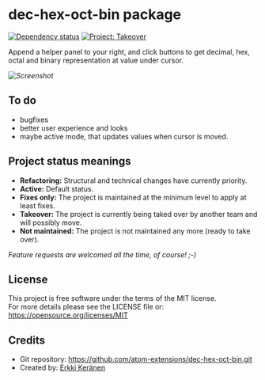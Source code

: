 # dec-hex-oct-bin package
[![Dependency status](https://david-dm.org/atom-extensions/dec-hex-oct-bin.svg)](https://david-dm.org/atom-extensions/dec-hex-oct-bin)
[![Project: Takeover](https://img.shields.io/badge/Project-Refactoring-blue.svg)](https://github.com/atom-extensions/dec-hex-oct-bin/issues)

Append a helper panel to your right, and click buttons to get decimal, hex, octal and binary representation at value under cursor.

_![Screenshot](https://raw.githubusercontent.com/wiki/atom-extensions/dec-hex-oct-bin/screenshot.png)_

## To do
* bugfixes
* better user experience and looks
* maybe active mode, that updates values when cursor is moved.

## Project status meanings
 * **Refactoring:** Structural and technical changes have currently priority.
 * **Active:** Default status.
 * **Fixes only:** The project is maintained at the minimum level to apply at least fixes.
 * **Takeover:** The project is currently being taked over by another team and will possibly move.
 * **Not maintained:** The project is not maintained any more (ready to take over).

*Feature requests are welcomed all the time, of course! ;-)*

## License
This project is free software under the terms of the MIT license.  
For more details please see the LICENSE file or: https://opensource.org/licenses/MIT

## Credits
 * Git repository: https://github.com/atom-extensions/dec-hex-oct-bin.git
 * Created by: [Erkki Keränen](https://github.com/erkkikeranen)
